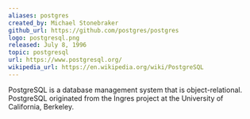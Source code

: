```yaml
---
aliases: postgres
created_by: Michael Stonebraker
github_url: https://github.com/postgres/postgres
logo: postgresql.png
released: July 8, 1996
topic: postgresql
url: https://www.postgresql.org/
wikipedia_url: https://en.wikipedia.org/wiki/PostgreSQL
---
```

PostgreSQL is a database management system that is object-relational. PostgreSQL originated from the Ingres project at the University of California, Berkeley.